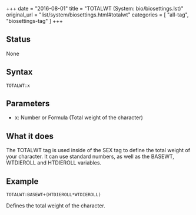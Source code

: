 +++
date = "2016-08-01"
title = "TOTALWT (System: bio/biosettings.lst)"
original_url = "list/system/biosettings.html#totalwt"
categories = [ "all-tag", "biosettings-tag" ]
+++

## Status

None

## Syntax

`TOTALWT:x`

## Parameters

-   x: Number or Formula (Total weight of
    the character)



What it does
------------

The TOTALWT tag is used inside of the SEX tag to define the total weight
of your character. It can use standard numbers, as well as the BASEWT,
WTDIEROLL and HTDIEROLL variables.

Example
-------

`TOTALWT:BASEWT+(HTDIEROLL*WTDIEROLL)`

Defines the total weight of the character.


